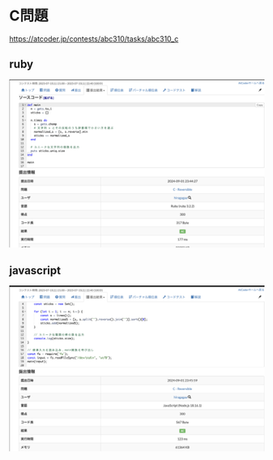 # C問題
https://atcoder.jp/contests/abc310/tasks/abc310_c
## ruby
![alt text](image.png)
## javascript 
![alt text](image-1.png)
